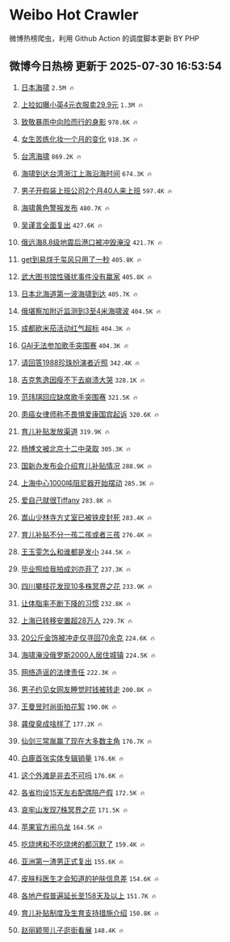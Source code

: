 # Weibo Hot Crawler 



微博热榜爬虫，利用 Github Action 的调度脚本更新 BY PHP 


## 微博今日热榜 更新于 2025-07-30 16:53:54 
1. [日本海啸](https://s.weibo.com/weibo?q=%E6%97%A5%E6%9C%AC%E6%B5%B7%E5%95%B8&t=31&band_rank=1&Refer=top) `2.5M 🔥` 

1. [上拉如曝小英4元衣服卖29.9元](https://s.weibo.com/weibo?q=%23%E4%B8%8A%E6%8B%89%E5%A6%82%E6%9B%9D%E5%B0%8F%E8%8B%B14%E5%85%83%E8%A1%A3%E6%9C%8D%E5%8D%9629.9%E5%85%83%23&t=31&band_rank=2&Refer=top) `1.3M 🔥` 

1. [致敬暴雨中向险而行的身影](https://s.weibo.com/weibo?q=%23%E8%87%B4%E6%95%AC%E6%9A%B4%E9%9B%A8%E4%B8%AD%E5%90%91%E9%99%A9%E8%80%8C%E8%A1%8C%E7%9A%84%E8%BA%AB%E5%BD%B1%23&t=31&band_rank=3&Refer=top) `978.6K 🔥` 

1. [女生苦练化妆一个月的变化](https://s.weibo.com/weibo?q=%E5%A5%B3%E7%94%9F%E8%8B%A6%E7%BB%83%E5%8C%96%E5%A6%86%E4%B8%80%E4%B8%AA%E6%9C%88%E7%9A%84%E5%8F%98%E5%8C%96&t=31&band_rank=4&Refer=top) `918.3K 🔥` 

1. [台湾海啸](https://s.weibo.com/weibo?q=%E5%8F%B0%E6%B9%BE%E6%B5%B7%E5%95%B8&t=31&band_rank=5&Refer=top) `869.2K 🔥` 

1. [海啸到达台湾浙江上海沿海时间](https://s.weibo.com/weibo?q=%23%E6%B5%B7%E5%95%B8%E5%88%B0%E8%BE%BE%E5%8F%B0%E6%B9%BE%E6%B5%99%E6%B1%9F%E4%B8%8A%E6%B5%B7%E6%B2%BF%E6%B5%B7%E6%97%B6%E9%97%B4%23&t=31&band_rank=6&Refer=top) `674.3K 🔥` 

1. [男子开假装上班公司2个月40人来上班](https://s.weibo.com/weibo?q=%23%E7%94%B7%E5%AD%90%E5%BC%80%E5%81%87%E8%A3%85%E4%B8%8A%E7%8F%AD%E5%85%AC%E5%8F%B82%E4%B8%AA%E6%9C%8840%E4%BA%BA%E6%9D%A5%E4%B8%8A%E7%8F%AD%23&t=31&band_rank=7&Refer=top) `597.4K 🔥` 

1. [海啸黄色警报发布](https://s.weibo.com/weibo?q=%23%E6%B5%B7%E5%95%B8%E9%BB%84%E8%89%B2%E8%AD%A6%E6%8A%A5%E5%8F%91%E5%B8%83%23&t=31&band_rank=8&Refer=top) `480.7K 🔥` 

1. [吴谨言全面复出](https://s.weibo.com/weibo?q=%E5%90%B4%E8%B0%A8%E8%A8%80%E5%85%A8%E9%9D%A2%E5%A4%8D%E5%87%BA&t=31&band_rank=9&Refer=top) `427.6K 🔥` 

1. [俄远海8.8级地震后港口被冲毁淹没](https://s.weibo.com/weibo?q=%23%E4%BF%84%E8%BF%9C%E6%B5%B78.8%E7%BA%A7%E5%9C%B0%E9%9C%87%E5%90%8E%E6%B8%AF%E5%8F%A3%E8%A2%AB%E5%86%B2%E6%AF%81%E6%B7%B9%E6%B2%A1%23&t=31&band_rank=10&Refer=top) `421.7K 🔥` 

1. [get到易烊千玺风只用了一秒](https://s.weibo.com/weibo?q=%23get%E5%88%B0%E6%98%93%E7%83%8A%E5%8D%83%E7%8E%BA%E9%A3%8E%E5%8F%AA%E7%94%A8%E4%BA%86%E4%B8%80%E7%A7%92%23&t=31&band_rank=11&Refer=top) `405.8K 🔥` 

1. [武大图书馆性骚扰事件没有赢家](https://s.weibo.com/weibo?q=%23%E6%AD%A6%E5%A4%A7%E5%9B%BE%E4%B9%A6%E9%A6%86%E6%80%A7%E9%AA%9A%E6%89%B0%E4%BA%8B%E4%BB%B6%E6%B2%A1%E6%9C%89%E8%B5%A2%E5%AE%B6%23&t=31&band_rank=12&Refer=top) `405.8K 🔥` 

1. [日本北海道第一波海啸到达](https://s.weibo.com/weibo?q=%23%E6%97%A5%E6%9C%AC%E5%8C%97%E6%B5%B7%E9%81%93%E7%AC%AC%E4%B8%80%E6%B3%A2%E6%B5%B7%E5%95%B8%E5%88%B0%E8%BE%BE%23&t=31&band_rank=13&Refer=top) `405.7K 🔥` 

1. [俄堪察加附近监测到3至4米海啸波](https://s.weibo.com/weibo?q=%23%E4%BF%84%E5%A0%AA%E5%AF%9F%E5%8A%A0%E9%99%84%E8%BF%91%E7%9B%91%E6%B5%8B%E5%88%B03%E8%87%B34%E7%B1%B3%E6%B5%B7%E5%95%B8%E6%B3%A2%23&t=31&band_rank=14&Refer=top) `404.5K 🔥` 

1. [成都欧米茄活动红气超标](https://s.weibo.com/weibo?q=%23%E6%88%90%E9%83%BD%E6%AC%A7%E7%B1%B3%E8%8C%84%E6%B4%BB%E5%8A%A8%E7%BA%A2%E6%B0%94%E8%B6%85%E6%A0%87%23&t=31&band_rank=15&Refer=top) `404.3K 🔥` 

1. [GAI无法参加歌手突围赛](https://s.weibo.com/weibo?q=%23GAI%E6%97%A0%E6%B3%95%E5%8F%82%E5%8A%A0%E6%AD%8C%E6%89%8B%E7%AA%81%E5%9B%B4%E8%B5%9B%23&t=31&band_rank=16&Refer=top) `404.3K 🔥` 

1. [请回答1988珍珠扮演者近照](https://s.weibo.com/weibo?q=%23%E8%AF%B7%E5%9B%9E%E7%AD%941988%E7%8F%8D%E7%8F%A0%E6%89%AE%E6%BC%94%E8%80%85%E8%BF%91%E7%85%A7%23&t=31&band_rank=17&Refer=top) `342.4K 🔥` 

1. [吉克隽逸因瘦不下去崩溃大哭](https://s.weibo.com/weibo?q=%E5%90%89%E5%85%8B%E9%9A%BD%E9%80%B8%E5%9B%A0%E7%98%A6%E4%B8%8D%E4%B8%8B%E5%8E%BB%E5%B4%A9%E6%BA%83%E5%A4%A7%E5%93%AD&t=31&band_rank=18&Refer=top) `328.1K 🔥` 

1. [范玮琪回应缺席歌手突围赛](https://s.weibo.com/weibo?q=%23%E8%8C%83%E7%8E%AE%E7%90%AA%E5%9B%9E%E5%BA%94%E7%BC%BA%E5%B8%AD%E6%AD%8C%E6%89%8B%E7%AA%81%E5%9B%B4%E8%B5%9B%23&t=31&band_rank=19&Refer=top) `321.5K 🔥` 

1. [患癌女律师称不畏惧爱康国宾起诉](https://s.weibo.com/weibo?q=%23%E6%82%A3%E7%99%8C%E5%A5%B3%E5%BE%8B%E5%B8%88%E7%A7%B0%E4%B8%8D%E7%95%8F%E6%83%A7%E7%88%B1%E5%BA%B7%E5%9B%BD%E5%AE%BE%E8%B5%B7%E8%AF%89%23&t=31&band_rank=20&Refer=top) `320.6K 🔥` 

1. [育儿补贴发放渠道](https://s.weibo.com/weibo?q=%23%E8%82%B2%E5%84%BF%E8%A1%A5%E8%B4%B4%E5%8F%91%E6%94%BE%E6%B8%A0%E9%81%93%23&t=31&band_rank=21&Refer=top) `319.9K 🔥` 

1. [杨博文被北京十二中录取](https://s.weibo.com/weibo?q=%23%E6%9D%A8%E5%8D%9A%E6%96%87%E8%A2%AB%E5%8C%97%E4%BA%AC%E5%8D%81%E4%BA%8C%E4%B8%AD%E5%BD%95%E5%8F%96%23&t=31&band_rank=22&Refer=top) `305.3K 🔥` 

1. [国新办发布会介绍育儿补贴情况](https://s.weibo.com/weibo?q=%23%E5%9B%BD%E6%96%B0%E5%8A%9E%E5%8F%91%E5%B8%83%E4%BC%9A%E4%BB%8B%E7%BB%8D%E8%82%B2%E5%84%BF%E8%A1%A5%E8%B4%B4%E6%83%85%E5%86%B5%23&t=31&band_rank=23&Refer=top) `288.9K 🔥` 

1. [上海中心1000吨阻尼器开始摆动](https://s.weibo.com/weibo?q=%23%E4%B8%8A%E6%B5%B7%E4%B8%AD%E5%BF%831000%E5%90%A8%E9%98%BB%E5%B0%BC%E5%99%A8%E5%BC%80%E5%A7%8B%E6%91%86%E5%8A%A8%23&t=31&band_rank=24&Refer=top) `285.3K 🔥` 

1. [爱自己就很Tiffany](https://s.weibo.com/weibo?q=%23%E7%88%B1%E8%87%AA%E5%B7%B1%E5%B0%B1%E5%BE%88Tiffany%23&t=31&band_rank=25&Refer=top) `283.8K 🔥` 

1. [嵩山少林寺方丈室已被铁皮封死](https://s.weibo.com/weibo?q=%23%E5%B5%A9%E5%B1%B1%E5%B0%91%E6%9E%97%E5%AF%BA%E6%96%B9%E4%B8%88%E5%AE%A4%E5%B7%B2%E8%A2%AB%E9%93%81%E7%9A%AE%E5%B0%81%E6%AD%BB%23&t=31&band_rank=26&Refer=top) `283.4K 🔥` 

1. [育儿补贴不分一孩二孩或者三孩](https://s.weibo.com/weibo?q=%23%E8%82%B2%E5%84%BF%E8%A1%A5%E8%B4%B4%E4%B8%8D%E5%88%86%E4%B8%80%E5%AD%A9%E4%BA%8C%E5%AD%A9%E6%88%96%E8%80%85%E4%B8%89%E5%AD%A9%23&t=31&band_rank=27&Refer=top) `276.4K 🔥` 

1. [王玉雯怎么和谁都是发小](https://s.weibo.com/weibo?q=%E7%8E%8B%E7%8E%89%E9%9B%AF%E6%80%8E%E4%B9%88%E5%92%8C%E8%B0%81%E9%83%BD%E6%98%AF%E5%8F%91%E5%B0%8F&t=31&band_rank=28&Refer=top) `244.5K 🔥` 

1. [毕业照给我拍成刘亦菲了](https://s.weibo.com/weibo?q=%E6%AF%95%E4%B8%9A%E7%85%A7%E7%BB%99%E6%88%91%E6%8B%8D%E6%88%90%E5%88%98%E4%BA%A6%E8%8F%B2%E4%BA%86&t=31&band_rank=29&Refer=top) `237.3K 🔥` 

1. [四川攀枝花发现10多株冥界之花](https://s.weibo.com/weibo?q=%23%E5%9B%9B%E5%B7%9D%E6%94%80%E6%9E%9D%E8%8A%B1%E5%8F%91%E7%8E%B010%E5%A4%9A%E6%A0%AA%E5%86%A5%E7%95%8C%E4%B9%8B%E8%8A%B1%23&t=31&band_rank=30&Refer=top) `233.9K 🔥` 

1. [让体脂率不断下降的习惯](https://s.weibo.com/weibo?q=%23%E8%AE%A9%E4%BD%93%E8%84%82%E7%8E%87%E4%B8%8D%E6%96%AD%E4%B8%8B%E9%99%8D%E7%9A%84%E4%B9%A0%E6%83%AF%23&t=31&band_rank=31&Refer=top) `232.8K 🔥` 

1. [上海已转移安置超28万人](https://s.weibo.com/weibo?q=%23%E4%B8%8A%E6%B5%B7%E5%B7%B2%E8%BD%AC%E7%A7%BB%E5%AE%89%E7%BD%AE%E8%B6%8528%E4%B8%87%E4%BA%BA%23&t=31&band_rank=32&Refer=top) `229.7K 🔥` 

1. [20公斤金饰被冲走仅寻回70余克](https://s.weibo.com/weibo?q=%2320%E5%85%AC%E6%96%A4%E9%87%91%E9%A5%B0%E8%A2%AB%E5%86%B2%E8%B5%B0%E4%BB%85%E5%AF%BB%E5%9B%9E70%E4%BD%99%E5%85%8B%23&t=31&band_rank=33&Refer=top) `224.6K 🔥` 

1. [海啸淹没俄罗斯2000人居住城镇](https://s.weibo.com/weibo?q=%23%E6%B5%B7%E5%95%B8%E6%B7%B9%E6%B2%A1%E4%BF%84%E7%BD%97%E6%96%AF2000%E4%BA%BA%E5%B1%85%E4%BD%8F%E5%9F%8E%E9%95%87%23&t=31&band_rank=34&Refer=top) `224.5K 🔥` 

1. [网络造谣的法律责任](https://s.weibo.com/weibo?q=%23%E7%BD%91%E7%BB%9C%E9%80%A0%E8%B0%A3%E7%9A%84%E6%B3%95%E5%BE%8B%E8%B4%A3%E4%BB%BB%23&t=31&band_rank=35&Refer=top) `222.3K 🔥` 

1. [男子约见女网友睡觉时钱被转走](https://s.weibo.com/weibo?q=%23%E7%94%B7%E5%AD%90%E7%BA%A6%E8%A7%81%E5%A5%B3%E7%BD%91%E5%8F%8B%E7%9D%A1%E8%A7%89%E6%97%B6%E9%92%B1%E8%A2%AB%E8%BD%AC%E8%B5%B0%23&t=31&band_rank=36&Refer=top) `200.8K 🔥` 

1. [王曼昱时尚街拍花絮](https://s.weibo.com/weibo?q=%E7%8E%8B%E6%9B%BC%E6%98%B1%E6%97%B6%E5%B0%9A%E8%A1%97%E6%8B%8D%E8%8A%B1%E7%B5%AE&t=31&band_rank=37&Refer=top) `190.0K 🔥` 

1. [龚俊臭成啥样了](https://s.weibo.com/weibo?q=%E9%BE%9A%E4%BF%8A%E8%87%AD%E6%88%90%E5%95%A5%E6%A0%B7%E4%BA%86&t=31&band_rank=38&Refer=top) `177.2K 🔥` 

1. [仙剑三常胤赢了现在大多数主角](https://s.weibo.com/weibo?q=%E4%BB%99%E5%89%91%E4%B8%89%E5%B8%B8%E8%83%A4%E8%B5%A2%E4%BA%86%E7%8E%B0%E5%9C%A8%E5%A4%A7%E5%A4%9A%E6%95%B0%E4%B8%BB%E8%A7%92&t=31&band_rank=39&Refer=top) `176.7K 🔥` 

1. [白鹿首张实体专辑销量](https://s.weibo.com/weibo?q=%23%E7%99%BD%E9%B9%BF%E9%A6%96%E5%BC%A0%E5%AE%9E%E4%BD%93%E4%B8%93%E8%BE%91%E9%94%80%E9%87%8F%23&t=31&band_rank=40&Refer=top) `176.6K 🔥` 

1. [这个外滩是非去不可吗](https://s.weibo.com/weibo?q=%E8%BF%99%E4%B8%AA%E5%A4%96%E6%BB%A9%E6%98%AF%E9%9D%9E%E5%8E%BB%E4%B8%8D%E5%8F%AF%E5%90%97&t=31&band_rank=41&Refer=top) `176.6K 🔥` 

1. [各省均设15天左右配偶陪产假](https://s.weibo.com/weibo?q=%23%E5%90%84%E7%9C%81%E5%9D%87%E8%AE%BE15%E5%A4%A9%E5%B7%A6%E5%8F%B3%E9%85%8D%E5%81%B6%E9%99%AA%E4%BA%A7%E5%81%87%23&t=31&band_rank=42&Refer=top) `172.5K 🔥` 

1. [哀牢山发现7株冥界之花](https://s.weibo.com/weibo?q=%23%E5%93%80%E7%89%A2%E5%B1%B1%E5%8F%91%E7%8E%B07%E6%A0%AA%E5%86%A5%E7%95%8C%E4%B9%8B%E8%8A%B1%23&t=31&band_rank=43&Refer=top) `171.5K 🔥` 

1. [苹果官方闹乌龙](https://s.weibo.com/weibo?q=%23%E8%8B%B9%E6%9E%9C%E5%AE%98%E6%96%B9%E9%97%B9%E4%B9%8C%E9%BE%99%23&t=31&band_rank=44&Refer=top) `164.5K 🔥` 

1. [吃烧烤和不吃烧烤的都沉默了](https://s.weibo.com/weibo?q=%23%E5%90%83%E7%83%A7%E7%83%A4%E5%92%8C%E4%B8%8D%E5%90%83%E7%83%A7%E7%83%A4%E7%9A%84%E9%83%BD%E6%B2%89%E9%BB%98%E4%BA%86%23&t=31&band_rank=45&Refer=top) `159.4K 🔥` 

1. [亚洲第一渣男正式复出](https://s.weibo.com/weibo?q=%E4%BA%9A%E6%B4%B2%E7%AC%AC%E4%B8%80%E6%B8%A3%E7%94%B7%E6%AD%A3%E5%BC%8F%E5%A4%8D%E5%87%BA&t=31&band_rank=46&Refer=top) `155.6K 🔥` 

1. [皮肤科医生才会知道的护肤信息差](https://s.weibo.com/weibo?q=%E7%9A%AE%E8%82%A4%E7%A7%91%E5%8C%BB%E7%94%9F%E6%89%8D%E4%BC%9A%E7%9F%A5%E9%81%93%E7%9A%84%E6%8A%A4%E8%82%A4%E4%BF%A1%E6%81%AF%E5%B7%AE&t=31&band_rank=47&Refer=top) `154.6K 🔥` 

1. [各地产假普遍延长至158天及以上](https://s.weibo.com/weibo?q=%23%E5%90%84%E5%9C%B0%E4%BA%A7%E5%81%87%E6%99%AE%E9%81%8D%E5%BB%B6%E9%95%BF%E8%87%B3158%E5%A4%A9%E5%8F%8A%E4%BB%A5%E4%B8%8A%23&t=31&band_rank=48&Refer=top) `151.7K 🔥` 

1. [育儿补贴制度及生育支持措施介绍](https://s.weibo.com/weibo?q=%23%E8%82%B2%E5%84%BF%E8%A1%A5%E8%B4%B4%E5%88%B6%E5%BA%A6%E5%8F%8A%E7%94%9F%E8%82%B2%E6%94%AF%E6%8C%81%E6%8E%AA%E6%96%BD%E4%BB%8B%E7%BB%8D%23&t=31&band_rank=49&Refer=top) `150.8K 🔥` 

1. [赵丽颖带儿子逛街看展](https://s.weibo.com/weibo?q=%23%E8%B5%B5%E4%B8%BD%E9%A2%96%E5%B8%A6%E5%84%BF%E5%AD%90%E9%80%9B%E8%A1%97%E7%9C%8B%E5%B1%95%23&t=31&band_rank=50&Refer=top) `148.4K 🔥` 

